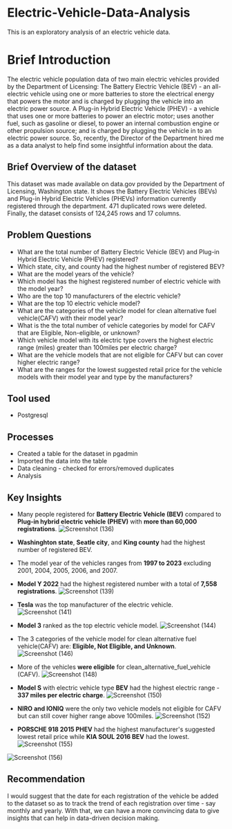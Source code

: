 # Electric-Vehicle-Data-Analysis
This is an exploratory analysis of an electric vehicle data.
# Brief Introduction
The electric vehicle population data of two main electric vehicles provided by the Department of Licensing: The Battery Electric Vehicle (BEV) - an all-electric vehicle using one or more batteries to store the electrical energy that powers the motor and is charged by plugging the vehicle into an electric power source. A Plug-in Hybrid Electric Vehicle (PHEV) - a vehicle that uses one or more batteries to power an electric motor; uses another fuel, such as gasoline or diesel, to power an internal combustion engine or other propulsion source; and is charged by plugging the vehicle in to an electric power source. So, recently, the Director of the Department hired me as a data analyst to help find some insightful information about the data.
## Brief Overview of the dataset
This dataset was made available on data.gov provided by the Department of Licensing, Washington state. It shows the Battery Electric Vehicles (BEVs) and Plug-in Hybrid Electric Vehicles (PHEVs) information currently registered through the department. 471 duplicated rows were deleted. Finally, the dataset consists of 124,245 rows and 17 columns.
## Problem Questions
*  What are the total number of Battery Electric Vehicle (BEV) and Plug-in Hybrid Electric Vehicle (PHEV) registered?
*  Which state, city, and county had the highest number of registered BEV?
*  What are the model years of the vehicle?
*  Which model has the highest registered number of electric vehicle with the model year?
*  Who are the top 10 manufacturers of the electric vehicle?
*  What are the top 10 electric vehicle model?
*  What are the categories of the vehicle model for clean alternative fuel vehicle(CAFV) with their model year?
*  What is the the total number of vehicle categories by model for CAFV that are Eligible, Non-eligible, or unknown?
*  Which vehicle model with its electric type covers the highest electric range (miles) greater than 100miles per electric charge?
*  What are the vehicle models that are not eligible for CAFV but can cover higher electric range?
*  What are the ranges for the lowest suggested retail price for the vehicle models with their model year and type by the manufacturers?
## Tool used
*  Postgresql
##  Processes
*  Created a table for the dataset in pgadmin
*  Imported the data into the table
*  Data cleaning - checked for errors/removed duplicates
*  Analysis
##  Key Insights
*  Many people registered for **Battery Electric Vehicle (BEV)** compared to **Plug-in hybrid electric vehicle (PHEV)** with **more than 60,000 registrations**.
![Screenshot (136)](https://github.com/SamadTheTechGuy/Electric-Vehicle-Data-Analysis/assets/97789215/7c7d6ca3-379c-46fd-8672-998e5f0fe74e)

*  **Washinghton state**, **Seatle city**, and **King county** had the highest number of registered BEV.
*  The model year of the vehicles ranges from **1997 to 2023** excluding 2001, 2004, 2005, 2006, and 2007.
*  **Model Y 2022** had the highest registered number with a total of **7,558 registrations**.
![Screenshot (139)](https://github.com/SamadTheTechGuy/Electric-Vehicle-Data-Analysis/assets/97789215/e2e0b1fd-08f4-467f-9a08-05dfe471c00e)

*  **Tesla** was the top manufacturer of the electric vehicle.
![Screenshot (141)](https://github.com/SamadTheTechGuy/Electric-Vehicle-Data-Analysis/assets/97789215/7b9d15cd-4fff-4889-820e-9d7d118ef0d5)

* **Model 3** ranked as the top electric vehicle model.
![Screenshot (144)](https://github.com/SamadTheTechGuy/Electric-Vehicle-Data-Analysis/assets/97789215/02d4e3d1-e929-4dcc-ab80-1174208bee3e)

* The 3 categories of the vehicle model for clean alternative fuel vehicle(CAFV) are: **Eligible, Not Eligible, and Unknown**.
![Screenshot (146)](https://github.com/SamadTheTechGuy/Electric-Vehicle-Data-Analysis/assets/97789215/5f66360e-0f48-45b2-8d0f-fac721559cac)

* More of the vehicles **were eligible** for clean_alternative_fuel_vehicle (CAFV).
![Screenshot (148)](https://github.com/SamadTheTechGuy/Electric-Vehicle-Data-Analysis/assets/97789215/483228c3-72c0-4a79-bda6-9e36e7c01fca)

* **Model S** with electric vehicle type **BEV** had the highest electric range - **337 miles per electric charge**.
![Screenshot (150)](https://github.com/SamadTheTechGuy/Electric-Vehicle-Data-Analysis/assets/97789215/e9a0029b-10b6-4601-a7c5-69441d81b859)

* **NIRO and IONIQ** were the only two vehicle models not eligible for CAFV but can still cover higher range above 100miles.
![Screenshot (152)](https://github.com/SamadTheTechGuy/Electric-Vehicle-Data-Analysis/assets/97789215/dc445f1e-8491-45bc-8889-818f446ec556)

* **PORSCHE 918 2015 PHEV** had the highest manufacturer's suggested lowest retail price while **KIA SOUL 2016 BEV** had the lowest.
![Screenshot (155)](https://github.com/SamadTheTechGuy/Electric-Vehicle-Data-Analysis/assets/97789215/fc8f68bb-f3d0-4217-90ed-174887f8d4e8)

![Screenshot (156)](https://github.com/SamadTheTechGuy/Electric-Vehicle-Data-Analysis/assets/97789215/fdd98c97-0d18-455d-ae4b-40c8f3f3daf7)

## Recommendation
I would suggest that the date for each registration of the vehicle be added to the dataset so as to track the trend of each registration over time - say monthly and yearly. With that, we can have a more convincing data to give insights that can help in data-driven decision making. 

 


 


















